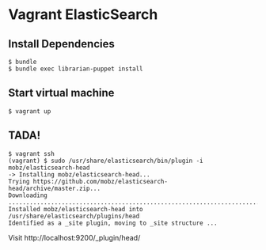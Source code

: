 # Vagrant ElasticSearch

## Install Dependencies

    $ bundle
    $ bundle exec librarian-puppet install

## Start virtual machine

    $ vagrant up

## TADA!

    $ vagrant ssh
    (vagrant) $ sudo /usr/share/elasticsearch/bin/plugin -i mobz/elasticsearch-head
    -> Installing mobz/elasticsearch-head...
    Trying https://github.com/mobz/elasticsearch-head/archive/master.zip...
    Downloading .........................................................................................................................................................................................................................................................................................................................................................................................................................................................................................................................................................................................................................................DONE
    Installed mobz/elasticsearch-head into /usr/share/elasticsearch/plugins/head
    Identified as a _site plugin, moving to _site structure ...

Visit http://localhost:9200/_plugin/head/
